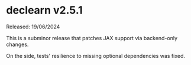 # declearn v2.5.1

Released: 19/06/2024

This is a subminor release that patches JAX support via backend-only changes.

On the side, tests' resilience to missing optional dependencies was fixed.
